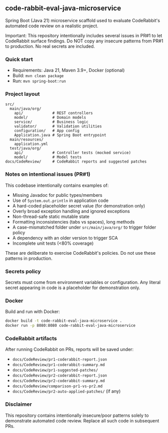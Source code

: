 ## code-rabbit-eval-java-microservice

Spring Boot (Java 21) microservice scaffold used to evaluate CodeRabbit's automated code review on a realistic project.

Important: This repository intentionally includes several issues in PR#1 to let CodeRabbit surface findings. Do NOT copy any insecure patterns from PR#1 to production. No real secrets are included.

### Quick start
- Requirements: Java 21, Maven 3.9+, Docker (optional)
- Build: `mvn clean package`
- Run: `mvn spring-boot:run`

### Project layout
```
src/
  main/java/org/
    api/             # REST controllers
    model/           # Domain models
    service/         # Business logic
    validator/       # Validation utilities
    configuration/   # App config
    Application.java # Spring Boot entrypoint
  main/resources/
    application.yml
  test/java/org/
    api/             # Controller tests (mocked service)
    model/           # Model tests
docs/CodeReview/     # CodeRabbit reports and suggested patches
```

### Notes on intentional issues (PR#1)
This codebase intentionally contains examples of:
- Missing Javadoc for public types/members
- Use of `System.out.println` in application code
- A hard-coded placeholder secret value (for demonstration only)
- Overly broad exception handling and ignored exceptions
- Non-thread-safe static mutable state
- Formatting inconsistencies (tabs vs spaces), long methods
- A case-mismatched folder under `src/main/java/org/` to trigger folder policy
- A dependency with an older version to trigger SCA
- Incomplete unit tests (<80% coverage)

These are deliberate to exercise CodeRabbit's policies. Do not use these patterns in production.

### Secrets policy
Secrets must come from environment variables or configuration. Any literal secret appearing in code is a placeholder for demonstration only.

### Docker
Build and run with Docker:
```bash
docker build -t code-rabbit-eval-java-microservice .
docker run -p 8080:8080 code-rabbit-eval-java-microservice
```

### CodeRabbit artifacts
After running CodeRabbit on PRs, reports will be saved under:
- `docs/CodeReview/pr1-coderabbit-report.json`
- `docs/CodeReview/pr1-coderabbit-summary.md`
- `docs/CodeReview/pr1-suggested-patches/`
- `docs/CodeReview/pr2-coderabbit-report.json`
- `docs/CodeReview/pr2-coderabbit-summary.md`
- `docs/CodeReview/comparison-pr1-vs-pr2.md`
- `docs/CodeReview/pr2-auto-applied-patches/` (if any)

### Disclaimer
This repository contains intentionally insecure/poor patterns solely to demonstrate automated code review. Replace all such code in subsequent PRs.


